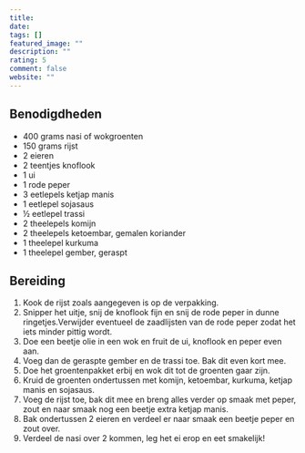 ```yaml
---
title: 
date: 
tags: []
featured_image: ""
description: ""
rating: 5
comment: false
website: ""
---
```


## Benodigdheden

-   400 grams  nasi of wokgroenten 
-   150 grams  rijst 
-   2  eieren 
-   2  teentjes knoflook 
-   1  ui 
-   1  rode peper 
-   3  eetlepels ketjap manis 
-   1  eetlepel sojasaus 
-   ½  eetlepel trassi 
-   2  theelepels komijn 
-   2  theelepels ketoembar, gemalen koriander 
-   1  theelepel kurkuma 
-   1  theelepel gember, geraspt 

## Bereiding

1.  Kook de rijst zoals aangegeven is op de verpakking. 
2.  Snipper het uitje, snij de knoflook fijn en snij de rode peper in dunne ringetjes.Verwijder eventueel de zaadlijsten van de rode peper zodat het iets minder pittig wordt. 
3.  Doe een beetje olie in een wok en fruit de ui, knoflook en peper even aan. 
4.  Voeg dan de geraspte gember en de trassi toe. Bak dit even kort mee. 
5.  Doe het groentenpakket erbij en wok dit tot de groenten gaar zijn. 
6.  Kruid de groenten ondertussen met komijn, ketoembar, kurkuma, ketjap manis en sojasaus. 
7.  Voeg de rijst toe, bak dit mee en breng alles verder op smaak met peper, zout en naar smaak nog een beetje extra ketjap manis. 
8.  Bak ondertussen 2 eieren en verdeel er naar smaak een beetje peper en zout over. 
9.  Verdeel de nasi over 2 kommen, leg het ei erop en eet smakelijk!